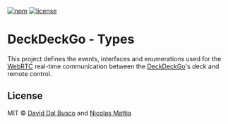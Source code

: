 [![npm][npm-badge]][npm-badge-url]
[![license][npm-license]][npm-license-url]

[npm-badge]: https://img.shields.io/npm/v/@deckdeckgo/types
[npm-badge-url]: https://www.npmjs.com/package/@deckdeckgo/types
[npm-license]: https://img.shields.io/npm/l/@deckdeckgo/types
[npm-license-url]: https://github.com/deckgo/deckdeckgo/blob/master/utils/types/LICENSE

# DeckDeckGo - Types

This project defines the events, interfaces and enumerations used for the [WebRTC](https://webrtc.org) real-time communication between the [DeckDeckGo]'s deck and remote control.

## License

MIT © [David Dal Busco](mailto:david.dalbusco@outlook.com) and [Nicolas Mattia](mailto:nicolas@nmattia.com)

[deckdeckgo]: https://deckdeckgo.com
